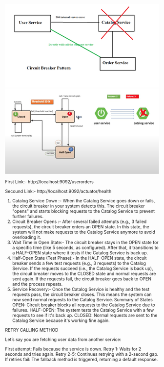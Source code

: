 ![img_1.png](ms-user-service/img_1.png)
![img.png](ms-user-service/img.png)

First Link:- http://localhost:9092/userorders

Secound Link:- http://localhost:9092/actuator/health

1. Catalog Service Down :-
   When the Catalog Service goes down or fails, the circuit breaker in your system detects this.
   The circuit breaker "opens" and starts blocking requests to the Catalog Service to prevent further failures.
2. Circuit Breaker Opens :-
   After several failed attempts (e.g., 3 failed requests), the circuit breaker enters an OPEN state.
   In this state, the system will not make requests to the Catalog Service anymore to avoid overloading it.
3. Wait Time in Open State:-
   The circuit breaker stays in the OPEN state for a specific time (like 5 seconds, as configured).
   After that, it transitions to a HALF-OPEN state where it tests if the Catalog Service is back up.
4. Half-Open State (Test Phase):-
   In the HALF-OPEN state, the circuit breaker sends a few test requests (e.g., 3 requests) to the Catalog Service.
   If the requests succeed (i.e., the Catalog Service is back up), the circuit breaker moves to the CLOSED state and normal requests are sent again.
   If the requests fail, the circuit breaker goes back to OPEN and the process repeats.
5. Service Recovery:-
   Once the Catalog Service is healthy and the test requests pass, the circuit breaker closes.
   This means the system can now send normal requests to the Catalog Service.
   Summary of States
   OPEN: Circuit breaker blocks all requests to the Catalog Service due to failures.
   HALF-OPEN: The system tests the Catalog Service with a few requests to see if it's back up.
   CLOSED: Normal requests are sent to the Catalog Service because it's working fine again.

RETRY CALLING METHOD

Let’s say you are fetching user data from another service:

First attempt: Fails because the service is down.
Retry 1: Waits for 2 seconds and tries again.
Retry 2-5: Continues retrying with a 2-second gap.
If retries fail: The fallback method is triggered, returning a default response.
